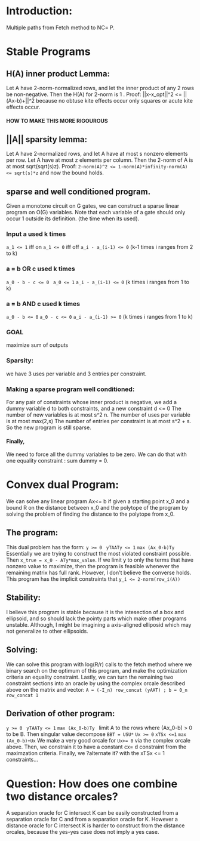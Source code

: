 # Introduction:
Multiple paths from Fetch method to NC= P.

# Stable Programs
## H(A) inner product Lemma:
Let A have 2-norm-normalized rows, and let the inner product of any 2 rows be non-negative.
Then the H(A) for 2-norm is 1 .
Proof: ||x-x_opt||^2 <= ||(Ax-b)+||^2
because no obtuse kite effects occur only squares or acute kite effects occur.
#### HOW TO MAKE THIS MORE RIGOUROUS
## ||A|| sparsity lemma:
Let A have 2-normalized rows, and let A have at most s nonzero elements per row.
Let A have at most z elements per column.
Then the 2-norm of A is at most sqrt(sqrt(s)z).
Proof: 
```2-norm(A)^2 <= 1-norm(A)*infinity-norm(A) <= sqrt(s)*z``` and now the bound holds.
## sparse and well conditioned program.
Given a monotone circuit on G gates, we can construct a sparse linear program on O(G) variables.
Note that each variable of a gate should only occur 1 outside its definition. (the time when its used).
### Input a used k times
```a_1 <= 1``` iff on ```a_1 <= 0``` iff off
```a_i - a_(i-1) <= 0``` (k-1 times i ranges from 2 to k) 
### a = b OR c used k times
```a_0 - b - c <= 0 ```
```a_0 <= 1```
```a_i - a_(i-1) <= 0``` (k times i ranges from 1 to k) 
### a = b AND c used k times
```a_0 - b <= 0```
```a_0 - c <= 0```
```a_i - a_(i-1) >= 0``` (k times i ranges from 1 to k) 
### GOAL
maximize sum of outputs
### Sparsity:
we have 3 uses per variable and 3 entries per constraint.
### Making a sparse program well conditioned:
For any pair of constraints whose inner product is negative,
we add a dummy variable d to both constraints, 
and a new constraint d <= 0
The number of new variables is at most s^2 n.
The number of uses per variable is at most max(2,s)
The number of entries per constraint is at most s^2 + s.
So the new program is still sparse.
#### Finally,
We need to force all the dummy variables to be zero.
We can do that with one equality constraint :
sum dummy = 0.
# Convex dual Program:
We can solve any linear program Ax<= b if given a starting point x_0 
and a bound R on the distance between x_0 and the polytope of the program
by solving the problem of finding the distance to the polytope from x_0.
## The program:
This dual problem has the form:
```y >= 0 ```
```yTAATy <= 1```
```max (Ax_0-b)Ty ```
Essentially we are trying to construct the most violated constraint possible.
Then ```x_true = x_0 - ATy*max_value```.
If we limit y to only the terms that have nonzero value to maximize,
then the program is feasible whenever the remaining matrix has full rank.
However, I don't believe the converse holds.
This program has the implicit constraints that  ```y_i <= 2-norm(row_i(A)) ```
## Stability:
I believe this program is stable because it is the intesection of a box and ellipsoid,
and so should lack the pointy parts which make other programs unstable.
Although, I might be imagining a axis-aligned elliposid which may not generalize to other ellipsoids.
## Solving:
We can solve this program with log(R/r) calls to the fetch method 
where we binary search on the optimum of this program, 
and make the optimization criteria an equality constraint.
Lastly, we can turn the remaining two constraint sections into an oracle
by using the complex orcale described above on the matrix and vector:
```A = (-I_n) row_concat (yAAT) ; b = 0_n row_concat 1 ```
## Derivation of other program:
```y >= 0 ```
```yTAATy <= 1```
```max (Ax_0-b)Ty ```
limit A to the rows where (Ax_0-b) > 0 to be B.
Then singular value decompose ```BBT = USU*```
``` Ux >= 0 ```
``` xTSx <=1 ```
``` max (Ax_0-b)+Ux ```
We make a very good orcale for ```Ux>= 0``` via the complex orcale above.
Then, we constrain it to have a constant cx= d constraint from the maximzation criteria.
Finally, we ?alternate it? with the xTSx <= 1 constraints...

# Question: How does one combine two distance orcales?
A separation oracle for C intersect K can be easily constructed from a separation oracle for C and from a separation oracle for K.
However a distance oracle for C intersect K is harder to construct from the distance orcales, because the yes-yes case does not imply a yes case.

